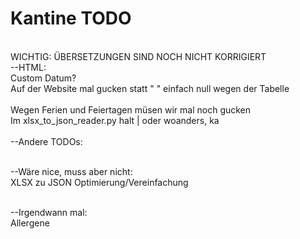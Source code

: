 # Kantine TODO
<br>WICHTIG: ÜBERSETZUNGEN SIND NOCH NICHT KORRIGIERT
<br>--HTML:
<br>Custom Datum?
<br>Auf der Website mal gucken statt "      " einfach null wegen der Tabelle
<br>
<br> Wegen Ferien und Feiertagen müsen wir mal noch gucken
<br> Im xlsx_to_json_reader.py halt | oder woanders, ka
<br>
<br>--Andere TODOs:

<br>--Wäre nice, muss aber nicht:
<br>XLSX zu JSON Optimierung/Vereinfachung

<br>--Irgendwann mal:
<br>Allergene